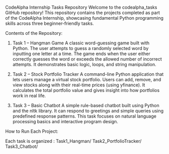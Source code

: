 CodeAlpha Internship Tasks Repository
Welcome to the codealpha_tasks GitHub repository! This repository contains the projects completed as part of the CodeAlpha Internship, showcasing fundamental Python programming skills across three beginner-friendly tasks.

Contents of the Repository:
1. Task 1 – Hangman Game
A classic word-guessing game built with Python. The user attempts to guess a randomly selected word by inputting one letter at a time. The game ends when the user either correctly guesses the word or exceeds the allowed number of incorrect attempts. It demonstrates basic logic, loops, and string manipulation.

2. Task 2 – Stock Portfolio Tracker
A command-line Python application that lets users manage a virtual stock portfolio. Users can add, remove, and view stocks along with their real-time prices (using yfinance). It calculates the total portfolio value and gives insight into how portfolios work in real life.

3. Task 3 – Basic Chatbot
A simple rule-based chatbot built using Python and the nltk library. It can respond to greetings and simple queries using predefined response patterns. This task focuses on natural language processing basics and interactive program design.

How to Run Each Project:

Each task is organized :
Task1_Hangman/
Task2_PortfolioTracker/
Task3_Chatbot/
